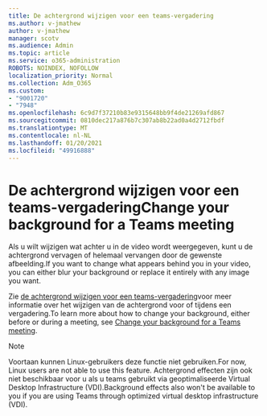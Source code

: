 ```yaml
---
title: De achtergrond wijzigen voor een teams-vergadering
ms.author: v-jmathew
author: v-jmathew
manager: scotv
ms.audience: Admin
ms.topic: article
ms.service: o365-administration
ROBOTS: NOINDEX, NOFOLLOW
localization_priority: Normal
ms.collection: Adm_O365
ms.custom:
- "9001720"
- "7948"
ms.openlocfilehash: 6c9d7f37210b83e9315648bb9f4de21269afd867
ms.sourcegitcommit: 0810dec217a876b7c307ab8b22ad0a4d2712fbdf
ms.translationtype: MT
ms.contentlocale: nl-NL
ms.lasthandoff: 01/20/2021
ms.locfileid: "49916888"
---
```

# <a name="change-your-background-for-a-teams-meeting"></a><span data-ttu-id="8cb28-102">De achtergrond wijzigen voor een teams-vergadering</span><span class="sxs-lookup"><span data-stu-id="8cb28-102">Change your background for a Teams meeting</span></span>

<span data-ttu-id="8cb28-103">Als u wilt wijzigen wat achter u in de video wordt weergegeven, kunt u de achtergrond vervagen of helemaal vervangen door de gewenste afbeelding.</span><span class="sxs-lookup"><span data-stu-id="8cb28-103">If you want to change what appears behind you in your video, you can either blur your background or replace it entirely with any image you want.</span></span>

<span data-ttu-id="8cb28-104">Zie [de achtergrond wijzigen voor een teams-vergadering](https://support.microsoft.com/office/change-your-background-for-a-teams-meeting-f77a2381-443a-499d-825e-509a140f4780)voor meer informatie over het wijzigen van de achtergrond voor of tijdens een vergadering.</span><span class="sxs-lookup"><span data-stu-id="8cb28-104">To learn more about how to change your background, either before or during a meeting, see [Change your background for a Teams meeting](https://support.microsoft.com/office/change-your-background-for-a-teams-meeting-f77a2381-443a-499d-825e-509a140f4780).</span></span>

> [!NOTE]
> <span data-ttu-id="8cb28-105">Voortaan kunnen Linux-gebruikers deze functie niet gebruiken.</span><span class="sxs-lookup"><span data-stu-id="8cb28-105">For now, Linux users are not able to use this feature.</span></span> <span data-ttu-id="8cb28-106">Achtergrond effecten zijn ook niet beschikbaar voor u als u teams gebruikt via geoptimaliseerde Virtual Desktop Infrastructure (VDI).</span><span class="sxs-lookup"><span data-stu-id="8cb28-106">Background effects also won't be available to you if you are using Teams through optimized virtual desktop infrastructure (VDI).</span></span>
